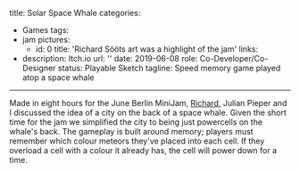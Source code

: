 title: Solar Space Whale
categories:
  - Games
tags:
  - jam
pictures:
    - id: 0
      title: 'Richard Sööts art was a highlight of the jam'
links:
  - description: Itch.io
    url: ''
date: 2019-06-08
role: Co-Developer/Co-Designer
status: Playable Sketch
tagline: Speed memory game played atop a space whale
---

Made in eight hours for the June Berlin MiniJam, [Richard](http://twitter.com/Vertexial_Games), Julian Pieper and I discussed the idea of a city on the back of a space whale. Given the short time for the jam we simplified the city to being just powercells on the whale's back. The gameplay is built around memory; players must remember which colour meteors they've placed into each cell. If they overload a cell with a colour it already has, the cell will power down for a time.


